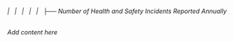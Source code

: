 ###### |   |   |   |   |   ├── Number of Health and Safety Incidents Reported Annually

*Add content here*